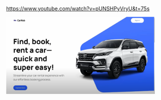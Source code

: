 https://www.youtube.com/watch?v=pUNSHPyVryU&t=75s

<img src="image.png" alt="crud react" width="400">

